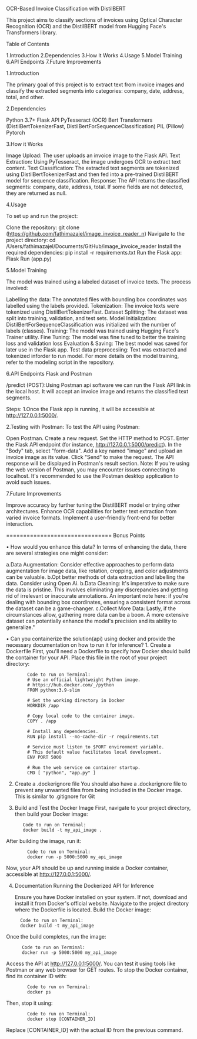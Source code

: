 OCR-Based Invoice Classification with DistilBERT

This project aims to classify sections of invoices using Optical Character Recognition (OCR) and the DistilBERT model from Hugging Face's Transformers library.

Table of Contents

1.Introduction
2.Dependencies
3.How it Works
4.Usage
5.Model Training
6.API Endpoints
7.Future Improvements

1.Introduction

The primary goal of this project is to extract text from invoice images and classify the extracted segments into categories: company, date, address, total, and other.

2.Dependencies

Python 3.7+
Flask API
PyTesseract (OCR)
Bert Transformers (DistilBertTokenizerFast, DistilBertForSequenceClassification)
PIL (Pillow)
Pytorch

3.How it Works

Image Upload: The user uploads an invoice image to the Flask API.
Text Extraction: Using PyTesseract, the image undergoes OCR to extract text content.
Text Classification: The extracted text segments are tokenized using DistilBertTokenizerFast and then fed into a pre-trained DistilBERT model for sequence classification.
Response: The API returns the classified segments: company, date, address, total. If some fields are not detected, they are returned as null.

4.Usage

To set up and run the project:

Clone the repository: git clone (https://github.com/fathimazajel/image_invoice_reader_n)
Navigate to the project directory: cd /Users/fathimazajel/Documents/GitHub/image_invoice_reader
Install the required dependencies: pip install -r requirements.txt
Run the Flask app: Flask Run (app.py)

5.Model Training

The model was trained using a labeled dataset of invoice texts. The process involved:

Labelling the data: The annotated files with bounding box coordinates was labelled using the labels provided.
Tokenization: The invoice texts were tokenized using DistilBertTokenizerFast.
Dataset Splitting: The dataset was split into training, validation, and test sets.
Model Initialization: DistilBertForSequenceClassification was initialized with the number of labels (classes).
Training: The model was trained using Hugging Face's Trainer utility.
Fine Tuning: The model was fine tuned to better the training loss and validation loss
Evaluation & Saving: The best model was saved for later use in the Flask app.
Test data preprocesiing: Text was extracted and tokenized inforder to run model.
For more details on the model training, refer to the modeling script in the repository.

6.API Endpoints Flask and Postman

/predict (POST):Using Postman api software we can run the Flask API link in the local host.
It will accept an invoice image and returns the classified text segments.

Steps:
1.Once the Flask app is running, it will be accessible at http://127.0.0.1:5000/.

2.Testing with Postman:
To test the API using Postman:

Open Postman.
Create a new request.
Set the HTTP method to POST.
Enter the Flask API endpoint (for instance, http://127.0.0.1:5000/predict).
In the "Body" tab, select "form-data".
Add a key named "image" and upload an invoice image as its value.
Click "Send" to make the request.
The API response will be displayed in Postman's result section.
Note: If you're using the web version of Postman, you may encounter issues connecting to localhost. It's recommended to use the Postman desktop application to avoid such issues.


7.Future Improvements

Improve accuracy by further tuning the DistilBERT model or trying other architectures.
Enhance OCR capabilities for better text extraction from varied invoice formats.
Implement a user-friendly front-end for better interaction.



===============================
Bonus Points

•	How would you enhance this data?
In terms of enhancing the data, there are several strategies one might consider:

a.Data Augmentation: Consider effective approaches to perform data augmentation for image data, like rotation, cropping, and color adjustments can be valuable.
b.Opt better methods of data extraction and labelling the data. Consider using Open Ai.
b.Data Cleaning: It's imperative to make sure the data is pristine. This involves eliminating any discrepancies and getting rid of irrelevant or inaccurate annotations. An important note here: if you're dealing with bounding box coordinates, ensuring a consistent format across the dataset can be a game-changer.
c.Collect More Data: Lastly, if the circumstances allow, gathering more data can be a boon. A more extensive dataset can potentially enhance the model's precision and its ability to generalize."


•	Can you containerize the solution(api) using docker and provide the necessary documentation on how to run it for inference?
    1. Create a Dockerfile
       First, you'll need a Dockerfile to specify how Docker should build the container for your API. Place this file in the root of your project directory:
            
            Code to run on Terminal:
            # Use an official lightweight Python image.
            # https://hub.docker.com/_/python
            FROM python:3.9-slim
            
            # Set the working directory in Docker
            WORKDIR /app
            
            # Copy local code to the container image.
            COPY . /app
            
            # Install any dependencies.
            RUN pip install --no-cache-dir -r requirements.txt
            
            # Service must listen to $PORT environment variable.
            # This default value facilitates local development.
            ENV PORT 5000
            
            # Run the web service on container startup.
            CMD [ "python", "app.py" ]
            
   2. Create a .dockerignore file
       You should also have a .dockerignore file to prevent any unwanted files from being included in the Docker image. This is similar to .gitignore for Git
            
  3. Build and Test the Docker Image
       First, navigate to your project directory, then build your Docker image:
            
            Code to run on Terminal:
            docker build -t my_api_image .
            
   After building the image, run it:
            
            Code to run on Terminal:
            docker run -p 5000:5000 my_api_image

   Now, your API should be up and running inside a Docker container, accessible at http://127.0.0.1:5000/.

  4. Documentation
          Running the Dockerized API for Inference

     Ensure you have Docker installed on your system. If not, download and install it from Docker's official website.
     Navigate to the project directory where the Dockerfile is located.
     Build the Docker image:

           Code to run on Terminal:
           docker build -t my_api_image

  Once the build completes, run the image:

          Code to run on Terminal:
          docker run -p 5000:5000 my_api_image

  Access the API at http://127.0.0.1:5000/. You can test it using tools like Postman or any web browser for GET routes.
  To stop the Docker container, find its container ID with:

            Code to run on Terminal:
            docker ps

  Then, stop it using:

            Code to run on Terminal:
            docker stop [CONTAINER_ID] 
            
Replace [CONTAINER_ID] with the actual ID from the previous command.
  
            
